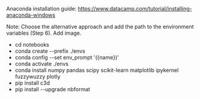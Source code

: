 Anaconda installation guide: https://www.datacamp.com/tutorial/installing-anaconda-windows

Note: Choose the alternative approach and add the path to the environment variables (Step 6). Add image.

- cd notebooks
- conda create --prefix ./envs
- conda config --set env_prompt '({name})'
- conda activate ./envs
- conda install numpy pandas scipy scikit-learn matplotlib ipykernel fuzzywuzzy plotly
- pip install c3d
- pip install --upgrade nbformat
